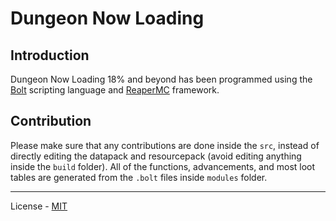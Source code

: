 ﻿# Dungeon Now Loading
 
 ## Introduction
 
 Dungeon Now Loading 18% and beyond has been programmed using the [Bolt](https://github.com/mcbeet/bolt) scripting language and [ReaperMC](https://github.com/reapermc/reapermc) framework.
 
 ## Contribution
 
 Please make sure that any contributions are done inside the `src`, instead of directly editing the datapack and resourcepack (avoid editing anything inside the `build` folder). All of the functions, advancements, and most loot tables are generated from the `.bolt` files inside `modules` folder.
 
---

License - [MIT](https://github.com/hexnowloading/dungeon-now-loading-datapack/blob/main/LICENSE)
